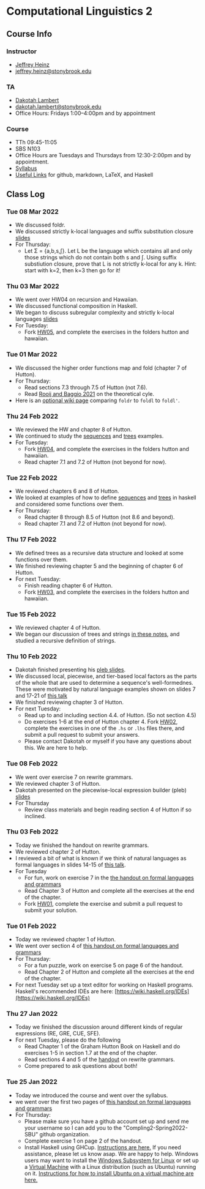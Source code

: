 # Computational Linguistics 2

## Course Info

### Instructor
- [Jeffrey Heinz](https://jeffreyheinz.net)
- jeffrey.heinz@stonybrook.edu

### TA
- [Dakotah Lambert](https://vvulpes0.github.io/)
- dakotah.lambert@stonybrook.edu
- Office Hours: Fridays 1:00–4:00pm and by appointment

### Course
- TTh 09:45-11:05
- SBS N103
- Office Hours are Tuesdays and Thursdays from 12:30-2:00pm and by appointment.
- [Syllabus](syllabus-compling2-LIN637-22S-Heinz.pdf)
- [Useful Links](UsefulLinks.md) for github, markdown, LaTeX, and Haskell

## Class Log


### Tue 08 Mar 2022

- We discussed foldr.
- We discussed strictly k-local
  languages and suffix substitution closure [slides](readings/subregularcomplexity.pdf)
- For Thursday:
  - Let Σ = {a,b,s,ʃ}. Let L be the language which contains all and
    only those strings which do not contain both s and ʃ.  Using
    suffix substiution closure, prove that L is not strictly k-local
    for any k. Hint: start with k=2, then k=3 then go for it!

### Thu 03 Mar 2022

- We went over HW04 on recursion and Hawaiian.
- We discussed functional composition in Haskell.
- We began to discuss subregular complexity and strictly k-local
  languages [slides](readings/subregularcomplexity.pdf)
- For Tuesday:
  - Fork [HW05](https://github.com/Compling2-Spring2022-SBU/HW05), and
  complete the exercises in the folders hutton and hawaiian.


### Tue 01 Mar 2022

- We discussed the higher order functions map and fold (chapter 7 of Hutton).
- For Thursday:
  - Read sections 7.3 through 7.5 of Hutton (not 7.6).
  - Read [Rooij and Baggio 2021](readings/RooijBaggio2021.pdf) on
       the theoretical cyle.
- Here is an [optional wiki
  page](https://wiki.haskell.org/Foldr_Foldl_Foldl') comparing
  `foldr` to `foldl` to `foldl'`.

### Thu 24 Feb 2022

- We reviewed the HW and chapter 8 of Hutton.
- We continued to study the [sequences](code/strings.lhs)
  and [trees](code/trees.lhs) examples.
- For Tuesday:
  - Fork [HW04](https://github.com/Compling2-Spring2022-SBU/HW04), and
	complete the exercises in the folders hutton and hawaiian.
  - Read chapter 7.1 and 7.2 of Hutton (not beyond for now).

### Tue 22 Feb 2022

- We reviewed chapters 6 and 8 of Hutton.
- We looked at examples of how to define [sequences](code/strings.lhs)
  and [trees](code/trees.lhs) in haskell and considered some functions over
  them.
- For Thursday:
  - Read chapter 8 through 8.5 of Hutton (not 8.6 and beyond).
  - Read chapter 7.1 and 7.2 of Hutton (not beyond for now).

### Thu 17 Feb 2022

- We defined trees as a recursive data structure and looked at some
  functions over them.
- We finished reviewing chapter 5 and the beginning of chapter 6 of Hutton.
- For next Tuesday:
  - Finish reading chapter 6 of Hutton.
  - Fork [HW03](https://github.com/Compling2-Spring2022-SBU/HW03), and
	complete the exercises in the folders hutton and hawaiian.

### Tue 15 Feb 2022

- We reviewed chapter 4 of Hutton.
- We began our discussion of trees and strings [in these
  notes](readings/chap01-02.pdf), and studied a recursive definition
  of strings.

### Thu 10 Feb 2022

- Dakotah finished presenting his [pleb slides](readings/pleb.pdf).
- We discussed local, piecewise, and tier-based local factors as the
  parts of the whole that are used to determine a sequence's
  well-formednes. These were motivated by natural language examples
  shown on slides 7 and 17-21 of [this
  talk](readings/oxford-typology-computation.beamer.pdf)
- We finished reviewing chapter 3 of Hutton.
- For next Tuesday:
  - Read up to and including section 4.4. of Hutton. (So not section 4.5)
  - Do exercises 1-6 at the end of Hutton chapter 4. Fork
	[HW02](https://github.com/Compling2-Spring2022-SBU/HW02), complete
	the exercises in one of the `.hs` or `.lhs` files there, and
	submit a pull request to submit your answers.
  - Please contact Dakotah or myself if you have any questions about
	this. We are here to help.

### Tue 08 Feb 2022

- We went over exercise 7 on rewrite grammars.
- We reviewed chapter 3 of Hutton.
- Dakotah presented on the piecewise-local expression builder (pleb)
  [slides](readings/pleb.pdf)
- For Thursday
  - Review class materials and begin reading section 4 of Hutton if so inclined.

### Thu 03 Feb 2022

- Today we finished the handout on rewrite grammars.
- We reviewed chapter 2 of Hutton.
- I reviewed a bit of what is known if we think of natural languages
  as formal languages in slides 14-15 of [this
  talk](readings/umcp-cogsci-may2010.beamer.pdf).
- For Tuesday
  - For fun, work on exercise 7 in the [the handout on formal
  languages and grammars](readings/rewrite-grammars.pdf)
  - Read Chapter 3 of Hutton and complete all the exercises at the end
	of the chapter.
  - Fork [HW01](https://github.com/Compling2-Spring2022-SBU/HW01),
	complete the exercise and submit a pull request to submit your
	solution.

### Tue 01 Feb 2022

- Today we reviewed chapter 1 of Hutton.
- We went over section 4 of [this handout on formal
  languages and grammars](readings/rewrite-grammars.pdf)
- For Thursday:
  - For a fun puzzle, work on exercise 5 on page 6 of the handout.
  - Read Chapter 2 of Hutton and complete all the exercises at the end
	of the chapter.
- For next Tuesday set up a text editor for working on Haskell
  programs. Haskell's recommended IDEs are here:
  [https://wiki.haskell.org/IDEs](https://wiki.haskell.org/IDEs)

### Thu 27 Jan 2022

- Today we finished the discussion around different kinds of regular
  expressions (RE, GRE, CUE, SFE).
- For next Tuesday, please do the following
  - Read Chapter 1 of the Graham Hutton Book on Haskell and do
	exercises 1-5 in section 1.7 at the end of the chapter.
  - Read sections 4 and 5 of the
	[handout](readings/rewrite-grammars.pdf) on rewrite grammars.
  - Come prepared to ask questions about both!

### Tue 25 Jan 2022

- Today we introduced the course and went over the syllabus.
- we went over the first two pages of [this handout on formal
  languages and grammars](readings/rewrite-grammars.pdf)
- For Thursday:
  - Please make sure you have a github account set up and send me your
	username so I can add you to the "Compling2-Spring2022-SBU" github
	organization.
  - Complete exercise 1 on page 2 of the handout.
  - Install Haskell using GHCup. [Instructions are
	here.](https://www.haskell.org/ghcup/) If you need assistance,
	please let us know asap. We are happy to help. Windows users may
	want to install the [Windows Subsystem for
	Linux](https://docs.microsoft.com/en-us/windows/wsl/) or set up a
	[Virtual Machine](https://www.virtualbox.org/) with a Linux
	distribution (such as Ubuntu) running on it. [Instructions for how
	to install Ubuntu on a virtual machine are
	here.](https://ubuntu.com/tutorials/how-to-run-ubuntu-desktop-on-a-virtual-machine-using-virtualbox#1-overview)

